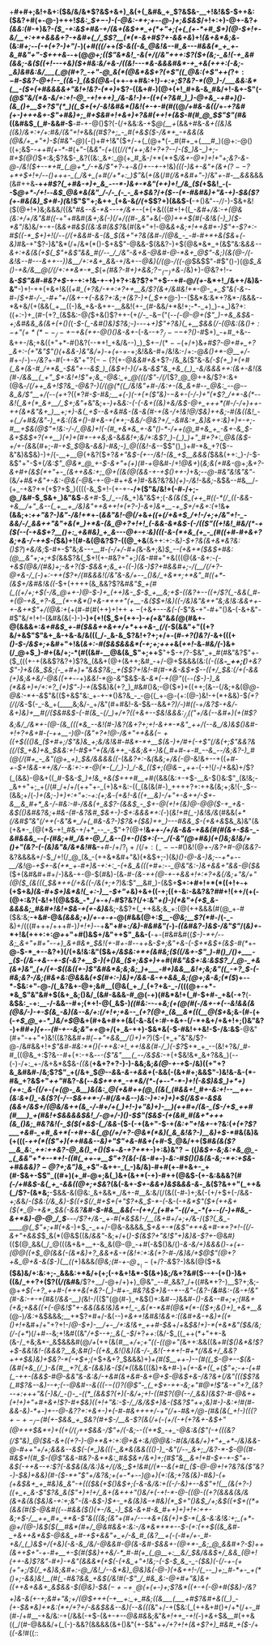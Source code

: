 +__#+#+;&!+&+:($&/&/&*$?&$+&+)_&(+(_&#&_+_$?&$&-__+!&!&$-$++&:($&?+#(+-@-)+++!_$&:_$+$-$-)-(-@&:-*+;+--@-)+;&$&$_/+!+:+)-@+-&?_+(&&:(#_-+)&?-_($_-+:&$+#&-+/(&+(&$+*_+(*+"+;(+(_(+-*+#_$+)(@-$+!+-&/__+:+*+&&&+?-+&#+(_/_$$?__(*(*-&+#$?+-&&+&_)+!_(&+&*&;&_-(&:_#+;--(-+*(*+?-)+"_/-)(_+#(((/+_+_($-&((-&_@&!&--#_&---#&&(*_+_+-&_#&"+"-$+++&_--+(@_@+;(($"&*&!_-&(+/(/&"+++:$?($+(&;-_&!(-+_&#(&&;-&($((+!---+&)($+#&:&/+&-/((&!---*&-&&&#&*-+_+&(+++:(-&;-_&)&#&:&/___(_@(#+?_-+"-@_&(*(@&*&$+?(+$"((_@&:(+$"++(_$?+:-$_#-$&?-@+!--_((&-)_(&$(@&_-(++-++#&:+!_)-*+:+;$?&?-*(@_)-/___&&:&*(__-($+(+#&&&&+"&!+!&?-*(*+)_+$?-((&+#-)(@+(+!_#+&-&_#&/+!-&+-$"(_-*(@$"&/(*&-&/+:+!-@_-+!+++)_/&-&!-)+-((+(+?&#_)_)-@+&_-+#+)()-(&_()+__$+?$"(*_)((_$+(+/-*&!&#&*()&!(+-+-#(#(_(@_/+#&-&((/_+-*+?&#(+-)+++&+-$"+#&)+;_#+$&#+!+&+)+?&#(++!_+(&_$-#(#_@_$$"$"(#&*((&#&$_(_#-&&#-$__-#-+-@()$?(-(/+&&:&-+$_@(__+_(&&+#&*-&_+((_&_)&(_(&)_/&_+:+/+:_#&/_(&"+!+*&&_((#$?+;_-_#(+&$($-/&*+_-+&&(&(@&/+_+"+)-$(#&"-@_)(-()+#+!&"($+/-+(_(@+*(-_#(#+_+(___#_)(@+:-@()((+;&$-_-++#(+-*-#_(+"-(&*&"-(+*(((/_/(*(++;&!+?+?--_/_-($_)&-_)+;-#+$(@()_$+:&;$?&$-_&?((&:_&+:_@(+_#_&-/+*(*+$_/&+-@+)+!+"+;&?-&-@-/&!($+--*+#_(_@+*_/-+&/$"+?_-+-_&()+--+-_+!&)_(((-)&$+$-*&"+(&+(*$?--$?+*+$+!+/--()+++-_(_/&+_(+#(/+*+:_)$"_&(*+(&*(/_#(/&*&#+"-)_/&"_+-#-__&&_&&&(&#++&__-+_+#$?(_+#&-+)+_&_---*-)&+-*&"(++)+!_/&_($(_+$&!_-(--$_@+*-/+!_--_&$_@&*&(&"_/-/-_(-_-_&+$&?_/_+($--(*-#&#&)+"&-+)-$&($?(+-#&(&)_$+#-)(_&!$"$"+;&++_(+&-&*(/(*+$$?+)(&&$-(__-+()&"_--/_/-)-$&+&!($(@+!+)&;&&&/((&"_#&--&-*&---+/&+--_(+(+&($($(#+!+((*_-&#+/&:-+(@&(&:+/+/&"&#((-*+"+#&#(*&_+;&(-)(/+/_((#-_&"+*&(-@_)+++$(#(-&!&(-)_)($-*&"_/&)&/+-+-(&_&+#&$((&:&#(&$?_&(#(&+"+!-@&*&+&;+!++&#_+-)$"+-$?+:-#_$((-*_$+)+!(/--(/_(+&&#-&-_(&_$(&+"+?&(&#-/(@&_-_-#-#+*+&($&*+_(-&)_#&-+"$?-)&"&*(/+/&*(*()-$+&$"-@&&-$(&&?-)+$(@&*&*_+(&$"&:&*&&--_&+:+&(&(_+$(_$"+&$"&&_#(/--_/_/&"-&+&-@&#-@-*&+_@$"-_&;_)(_&(_@-/(-&!&--#---&++_--)_)&__/+:+&+_&*&-+/&+--_@&)(/(@-/((-@_$&$$"-#$"()-)(@_$_&()-+&/&__@(/(/+:+*&*-*_$_(_+(#&?-#+)+&&;$?-_(-_)+$&_-/&)+)-@&?+!-__-&_-$$"&#-#&?+$-_+-+:+!&-+-+)+?+:&?$?+"+$--+#-@_/(+_-&*+!_/&++/&)&-&"__-)+!-++(+&+!&((*+#_(+?&*_/-++:+?++__&/$?(&+/&#&!+*-@-_+_$"&(-&-_-#-/_$+#-/-_-#+"+/(&+-+(-&&?+:&;+(&?-)+(_$++_@-)--($&*&:&*+?&*-/&&&--*&+&/(+(&&(_+__((-)&_+&-&++-__&&!(+-_(#-&&/+*&!+;-*-_+)_)-+_)&?+:((+:-)+_(#-(+?_(&$&:-@_(_$+&()$?++-(+*(/-_-*&$-($"(--*_(-@-@+($"_)-+&_&$&-+;&#&_&_&(&+(+()(*(*-$-(_-&#()&)$?&;-)-*_--_+*+)$"+?&)(_+__$&_&(_/_-(@&:(&()_$+:-$+"($+*(*--_/-+-$_+&(++-@()()&_-&+*-(-&--_+$?_/---$+?()-#_$+)_-+#_+&--&++-/&;+&((+"+*-#()&?(--*+!_+&/&--)_)_$+$-/(*--($+/+)&_+#$?-@+#+_+?_&+:-(+"&"$"()(_+*&&-)&"&/+)-+(+-+-*+;&!&&-#+/&!&:-/+:-@_&()+*-@__+/-#_+-/-)-_-/&?_+-#(-+-&"+"$?(--($?(+-@_&&#+&_+$?-/&_&($"&-&*_(-$(+_)+(+#(_&*(&-#_/+*&_-$&"+--_&$_)_(&$+!-)(/+*&-_&$"&_+&_(_)_-&/&&&++:(&+-&!(&(#-/&&__(_+"_$+:&!+!$"+;&_-@&:_+_@(((/$"-/(/_($?_@_@++&/$?+:&$+$(@&*-/(/++_&+!$?&_-@&?-)(/(@(*((_/&!&"+#-/&:+-(&_&+#--_@&:_--@--&_&/$"__+/(--(+*+?($(*$?_#-$-#&;__+(-)(-+(+($"&)-$-$&+-(-/-)+"(*$?_/+*-&(*--&!(_&+(*_&+__/_$+;&"+_&"&;+-_)+_&*&:-_(-(-&+((&)_+&/&$-@+_+++*(#-/-/+)++-++(&*&"&+_)__+;+)-&(_+$--&+&#&-(&_-_&_(_#-+(&-/+!&!_@_/_$&)++&;-#(&((&!_-+(_/+#&/&"-)_+&:((&+()-#+&-+(*+;-&&/-@&?+/_-&#&:+_&)&++:&)+)+-+;-#__+$&(_@$"+!&:-/-/_@&)+!(-(#_+&*&_+-&"()-*-/++(@_#+&_+_-&+-&_$-&+$&$+?_(_++__)_(+)_+(#+-++&;&*-&_&&!+;&/+:&*$?_)-(_)_)+"_#+?+:_@&(&$-*+/+-(&_&(#+;-#_-+$_$_@&*-&&)-#&;-)_@((&!-&-*-$$"()_)+#-*&_+?($--&"&)&$&)-)+/(-__+__@(+&?($+?_&+"&$-(+--/&!-(&_+$__&&&(_$&&(++:_)-/-$-&$"+"-$+(_/&:$"_@&*_@_+-$-&+"+(+)(#-+_@&#-/+!_@&+_)(_&;&(+#&-_@+;&_+?-&+#+(&$(*+"+-_(&++&&:+;_@+((&(@(&&-+-+$()++-)_+&;-_-@-#&"&!&"&"-_(&_/+#&+&"+-&:-@&(-@_&-+-@-#+_+&+)_#-&&?&?&)_(+)-/&!_-&_&;-_&$&--#&__/-(+_-+&?++(+$?+$_)((((-&_$+!-(+-+-__-/+($"&/&!+(-#-/+;-@_/&#-$_$&+_)&"&$__-_&+_#-$_/_--/&_+)&"&$+;(*-&(&($_(++_#((-*(/_((-&&-+&__/+"_&--(_+__+_/&)&"++&++!+(+?-)-&+)&+__-+_$_+_/+&+:(*+!&__+(&&;+:_++"&?-)&"-/&!+*_+-(_&&"&!-@(/+_&_+((+(/+&+$_/+!-/+;+/&"+!-_-&&/-/_&&++"&"+&(*_)+*&-(&_@+?+!+!_(-&&-&*&$-(-/(($"((+!&!_#&/(*-+($(--(-+&$+?__()+:_+&#&)_+_&---@+-+:&)(((-&-(*+&_(+_-_(#((+#-#+&+?&;+&-/-++$-(_$&)+!(#-&(@&?$?-((@_+&__(&++:+:-&_)-$+?&(&+&*&?&:()$?_)_+&/&;_$-#+-$"&;_&---__#-(-/+/-#+(_&-&+;&)_$_--(+&+*($&$+#&:(@__&"+;+;+$(_&&$?&(_$+!(+-#&?+"+;_)(&-#_#+"+&(((@(*_&-&+:-(-+&$(@&/(#&)+;-&+?($-$&&+;&_+-((-)(&-)$?+#&&_#+;-/(__/(/+?-@+&-/_(-)+:-++*_($?+/(#&&&!(/&"&-&/+--_()&/_+&*+;+*&"_#((+*-(&$+/&#&!&((-_$+(++++(&_&&?$?&*_#&"___$_+(#(_((+/+;+$(-_/&__@++-)_@-$-)+_(++)&-_$-$_+__&;+$-_((&?+--((+_/$?(_-&&(_#-+(@-+&_+?-&__(*-+&*()+&-*+++"(+__-&($_$+!&)((-/&)&"&*+"&;&!&:&&++-+-&+*$"+/(@&:+*(+(#-#(#(++)+!+$++-(+$&+_---&(-(_-$"&-+"-#+"()&-(-&+&"-#$"&/+!+!-(&#&(&(-)-)__-)+(+!($_$+(++-)-_+(+_&"&_&(_@(#&+-@(&&&+:_&+#&$_+-#($&&++&++/+*_++*+&-_(/(*-$(&&"+"((+?&/+&$"$"&+_&-+&-&/&(((_/-_&-&_$?&!+?+;+/+-(#-_+?()&?_/-&+(((+*()-$-/&$+;+*&#+"+!&(_&+:-#($&$&&&*(-+;+;+++_&(_++!_-&_-#&/(_-)&+(/_@+$_)-#+(&/+;-*(#((&#-__@&(&_$"+;++__$"+$-$+/$?-$&"_+_#(#&"&?$"+-($_(((+-+(&&$?&?+)$?&_(&&+(@+(&++;&#_-+/-@+$&&&(&:(*(-($($&__-_++;(__)+_&?$"-)+&(&_$&;(_-_+#+*_)+"&&$?&;_+($$?+!&!-#(#-*&-&$+$--((+/_$&:(/+(-&&(+)&;&+&/-@&((++_--+)_&&!-*_@_-&"_$&$-&-_&*(-+$(@$"_((--*($-)-)_&(*&&+)+/+:+?_(+)$"-)-+(*&$&)&(+?_)_#&#()&;-@($+)+((++;(&--(/&;+&(@_@-@&:-*+-&_$"&(($+&$"&:_+-+-*()&?&_-_-@((_+-@-(+:(@-)&!-+(*+&&)-$_(+?(/(/&-_$(-_-&_+(____&;&/-_+/&"(#+#&!-&-$&--&&*+?_)_/-)_#((_-+/&?_$-+&/-&+)&)+__#(/($&#&$-(-#(&_-(/_)+/+?((+&+--$&!_&_&&:_$_/_/(($"+/&(--&#+)(+(#$?&;&/_/&*+-(@-(&_(((*&_--&!(#-)&?(&+?+;+!-&+*-*&"_++/(--&_/&)&$()&#-_+!+?_+&+_#-(_-++__-)_@-(&"+?+!_@-/_&+"_++&&$(-+(($+$((()&_($+#+;_/$"&)&_+;&/&!&#-#&*-*+__$(&-)+/_#+(-+$"(/&(+;$"_&&?&((/($_+&)+&_$&_&:+!-#_$+"+(&/&++_-&&;&+-)&(_#+#-+-#_--&_--/&;&?-)_#(@(/(#+_-_&"(@+_+)_$&/&_&&&((*-(&_&?+:_-&*(*&*&;+/&(-@-*&!&+--+((_+#-+-$+!&&-*+/&/--&:+:-*-@(*-(_/_)-)_/-&_(($+;(@&$-_+$++-_(-+!(/-/+&&)+/$?(_(&&)-@&+((_#-$&_-$_)+!&_+&($+++#__+#(_(&&(&:+-+$-__&-$()&:$"_(&!&;-_&++"+;_+(/(#_/+/+/(++"+-_(+)&+&:-((_(&(&(#-)_++++?+:++&(&;+;&!(-_$--(&&;+/(-_)+(&;-)+)+:+"+:-*+:(*+;&_-*(+&!-&((_+__&)-/+"+-&++/-$+-&__&_#+*_&-/-#&:-#-/&&(+_&$?-(&&_$_-_$+_-@_(+!+(&)_@-@_@($-+_+&-&$(_()&#&?&;+#&-(#_-&?&#_$&+-)-$+:&*_&&*+:(_-)(*&!+#(_-)&!&/&*(#&&(_+*(/&#$"&"(/++(-&"&*_/+(_#&-&?-)$?&+($&)++_)---#&&_$-(+&+&_$&_&)&"(&(+&*-_(@(*&-+!_#&-+/+*_--_-_$"+?(@+!__&*++-/+/&-&&-+&&(#(#(_&+-$&-_-&#&&&_--(-(#&;+#_/&+-@_/_&--()+-()($+:(_--_/(-&"(@+*_#&)(+()&;&!&/+*()+"(*&?-(-(&)&"&/&*&!_#&-__+#-/+/$?_)+/(/+:(_---$-#()&!(@_+-/&?+#-@(&&?_-&?&&&&+/-$_/+!(/_@_(&_-(++&*&#+"&)(*&$+;-)(&_)()-@-&-)&;--+*+--__/&!_@-*+$+-&(+*_+-#+)&-+:+:_-(+&_&(((+#+:--_@&"&:-)&+&&+"&&-@($&*($+(&#&#+#+/-)&&-+-@-$(#&)-(&_-#-(&-++(@-+-+&&+!+:+?+&(/&;+"&/+"(@($_(&(((_$&*++(/+&((-/&(+;+?_)&:$"__&#_)-(&$+__$+:+#+!+*(*((+!+-+(+$+&_)(&-#_+_$+)&*&!(_+:-)__-$+"+_&)+&+((-+;((+-&:-&&?&?_#_#+!(++/(+(-(@+:&?(-&!+!(@&$&_-*_/+-+/-#$?&?(/+:&"_+()-)(*&"+(+$_&-&&&&;_#&#+!&!+$&-+(+-&)&___&;-&$?+(_++&&;&_+:(@(++&&&(#(@_+-#($&:&;__-+&#-@&*(_&&&;+)_/_+_-+-+*-@(#&&(@+:_$__-@&;__$?(*_#-/(-_-__&)+/(((#+++/+++#-)_)+!+)_--+__&"+#+:_/&)-#&#&"(_-)-_((&#&?-)&$-/&"$"_/(*&)+*-*+!&(+++:+:_@+_+"+#()&$+/&"++$"_&&-(__-+-(#&#&#((_$-)-*+/--&;_&+"+#+"--+)_&+#&*_$&!(+-#+_-#--+_+_&-_$+;&"+&-(-$+*___&_$+(&$-#(*_+__-@-$-*_+--&?+)(/(+&!&:&"($&*+/&$&:+*+(&#&;($((_/&+-_$"_)-#()_/()+___-_($-(_/&-+&-_-+-$(-&?+__$-)(+()&_($+;&$+)+*+#(*_#&"&$+:&:&$$?_/_@-_+&(&+)&"_(+/(+-$_((_&((+-)$"&#&*&;&;&;_)+___-#+)&&__&!+;&;&"((_-+?_$-(-#&;&?-/&;(#&+&:_@&*&&_(+$(#+:-)&)+/&&-&-++&&_&;(@+;&-&;(*($_)+--*-$&:+"-@-/(_&?&+-@+;&#__(@&(_+_/_(+?+&-_-/(((@+-+*-*&_$"&"&#+$(&+_&;()&/_(&#-&&&-#_@(-+)(#&*&!+(_#-$+#-_+&(-+?__(-__&$&:_-+:__-/-&&--#+;(*+!-@(_&$-)_((#&:--_-+*&;(+(@(#(_-/&_+-+(--&!&&(&(@&/-)-+-$(&_-&)(&--&/+:(/+!+;+&--_(+?(@+_(&__&*(((__@($+*&;&-(#-(+(-_+$_@_+-*_)&/+$_@&+(#+&+#++(&(-&-&(+:_#_-+&+-(/-*+&+/+&+!+;()&"&?-)+#_#+)(+--(#-+--&;&"++_@+/(+_&-++)-$&*&(-$-#&!+$+$&!-$-/&:&$__-@&"(#+"-++"+)&!((&?&&_#+#($-+$"+&&__/()+)+?_)($-(+_+"&"&/$?-@-/&#&&+!+_$"&#-#&:+*()(-++&:+!_++!&&(#-/_)(-$?_$+*_+_--(&!+?&/_#-#_((@&_+:$?&--#+(+:-+&_-_-*-($"&"___(_--/&$&:-*+(+$&!&*_&+?&&_)(--(-)-/+:_+-/&+&*&$&-_((&_(__+&+?+?-)-)-&&;&;_&(@-+-+_$-/&)((+"+?&_&#&#-/&;$?$"_+(/&+_$_@--&_&*-&-+&&+*(-&&(-(&+#+;&&$"-)&!&-&-(*-#&_+?&$+"_++"_#&?_-&_(--*&$+*+*_-+*&/(*-(+--*-*-)+!(-&$_)&$_)+*+)(++:_&-((/+-(+(@-_&__)&(&:_@(+&#++(@_((&(_(#&&+!_#+-&:+!--__++-(&:&+()_-&($?(-_/_--$&++*-/-#(/&+&--)&:-)+:+)+)+$(/&$+-&$_&(&&+_/&$+/(@&/&++(&_-/-#+/+(_)+!-)+"&)+)-__)(++#+/(&-_($-/+$_++#(#___)_+(#&!+$&&&&_$&!_/-@+/-)()-$$"($&$-(+(&#_#(&+*+++(&_()&;_#&?&!(-_$($(+&$-(_/&&-*($-(-+(&+"-$-+_(&:+"+!&+_-+?&:(_+(+?$?___+&#-_+#_&+*(-+#+-&(_@(/+/+?-@&*(*&)(_&_&!&?-)__&)+$-*_#&(&)&(+(((-_++(*(($"+)(++#&&--&)+"$"+&-#&+(_+#-$_@&/++($_#&(&($?__&_&:_++:++&?-@_&()_+()($_+-_&-+?+*_+-)+:&)&"$?-(($_)&$+-&;&:+&_@_-_(_&&"+*+--*+!-((#(_++-+__$"+?(&(-(&-#+-_)-*&:-#_$()()&(&-&;-*+:+$&-+#&&&)$?-@$?+;&"_)&_+*$"-&++-_(_-)&/&)-#+#(+-#+&+-_+(#-$&+-$$"_((#+)(+_#-@+;&(_)&+(&+*(-+)-#++(@&$-(+-&:&&&?(#_(-/+#&$-&(_+_-&&((@+;+$&_$?($&(-&+_-$+-&&+)&$_&_&&-&_-_&($?&++"(_++&(_/$?-(&*&;__-$&&-&(@&:_&+&&*_/&+-#__&:&/(/(&((-#-)+;&(-(+/+$+(-/&*&-+;&*&/_-($&:(/&_&)-$((+$(/_#+$+(+"$?+&_$-*-(-_&-(-_+&*$"($+(++&+($(*_@-+&*_$&(-&&?__&#-$-#&__&&(--(++/_(+#+"-((/+_-*(+--(/-)+#&_-&+*&)-@-@_/_$__---/$?+/&-_+-#(*&$&!-/__(&+#+/+;+/_&-/(_$?(_&_-____@(_$"+;+#($+$&_-)+$_-_++/-@&-&&&&_$_+&+-*(&$"+++&+#-*+?+!-((/-&+"+&&$_$_&(*(@&$((&/_&&"_-&;+/+(_)-$(&$?+"&!$"+)&)&-$?+_-@&#_)_(($(@_&&(_/_@(((&+&+__+-&_&(@-@_-+#(-&$()&/()-*&-&/+)&_&&()_-+(+-(@_@((+$_@(&&(-(&*&)+?_&&+&-+(&!+:+:&(+?-#-/&)&/+$_@$"(@+?+&_@+&-&($-)(__((*+)&&&_(@&;(#-+-@_$_+_(-(+/$?-*&*$?-)&&(@($+&__($&)&/+:&:+;-_&&&:+*&/+(+;(-+&+!&*-$(&+)&;_/_&+?&#($--+-(+()-)&+((&/_++?+($?((_/(_&#&__/$?+__/-@+/+)+)_@&"_--#_&&?_/+((#&*+?-)__$?+;&;-@+*+$(-+?_++#-(+++&(+&?-(_)-#+-_#&?&$+)&--+--&"-(&?-(__&__#&:-(&-+!&"(#-_&:-+-+(#&!_/&&-__)(*&!-/(($"(@(#-)_+&$()+:&#_--)_&&#-*()-&&--#+;+;(#&+(+&;+&&((+_(-@&!$"+-&&(&&!&)&*+!_-_&(*-*&#(@&*(*-(($+;&(_)+)_+&+__&*(@-)_/&:_+&$&&&;__+*$?+#+/-&(--)_+&++!&#&!&&+:((&#+&-+&)+$((+$()+!+_&#+/+"+?+!-/_@-$+)-__/+-_/+:&!&+_++#-$&_+/_+_&_$&!+)-*(+&*&"($&/&;(/-(+*_)(/+#-_-_&;+!&#((&"_/+$--+;_&(_-$_/+?_++:_(&/-$_((_++(*+"+*-&(&-/_+&;&*-_&$&&&#(@_/+_(++(&(_#__+/+;+"(*(*-((@+"(_&++:&&((&*+#($()&*&!$?+$-&&!&!-(&&&?__&;&#()-((+&_&!()&)(&-/-_&!(-+*+!-#+*(/&&+/_&&?+++$&)&)+$&?-*(-+$+;(*+$+&+?_$&&&)+)_+(#($__++-)--(#((_$-@+--$(&-(&#(+&_(/_)-&(#__+?(_&-(&&)&-($(*(_(&&(((&)+&+#-)+*(_+-&+(_(_+*(*$"+;-+-(+#(_-++-(&&$-#_@-&&"&-&:&/-+&#(&_+&*___#-_&+_@__+$-@&$+&-/&?&+(/__&"(__(($$?&(_#$?&_--&)--+;(--@&#--&(((-$-(()$?(@$"-_(_+$+-+_+-&;+"_#_@+!$"&-+"+?_(&?--+:+++"&(-)&/_-()-_-((*_(&&$?(*+)(-&/+;+!-((#$?(@(--/_&&)(&$?-#-@&++(+!+)+"+#+&+!$?-#+$&)((+!+"&:-$-/_/&/&$+)&-($&?$"+*+;&)_#-)-_&:+!_#(#-&&-&)-*+-_)+--@-&$?$?+:+*&+-)+(-#-#_&++++_/_-+"(/_+-#_&+/_@-_(#&_(&(_+!-)(*(($?+-+-_/-$(#(+-$&&_+_$&?(#+$-/__&-$?(&(/+(-(+/(_-+_(+?&+-_&$+"(@+++$&*+)+((+(/($_/+$+$&&-/$"+/_(-_&;_--((_+*_$_-+_-@&:&($"(-+$((($&?(/$"&)_@($&-&+((+?-)-__@+*_&+:+:_@+&+:__&/_@_@&:-#(_&/_&&/+)+"+_+*-/&)&__&-@-#_++"+/+;&&&--_&$(-(*_)&(((-_&*&(&&((()-)_-&"(/--_&+;_/&?-*-$-@(_(#-#&$+!(#_$-_(@$"&&-#&?-&+*&:_#&$&_+/&_+)+;(#$"&__&+!+#-$+-+-$"+-&$_$($_-++&--*+:$?(-&$&(&/&:_)&_+/(/&;_$+!&#(/(*--&(+#(_($-@-@+!+?&?&($"&?-)-$&)+&&)(#-*($-*+"$"+/&?&;+(_+-*+--)_@+)_(+:(_&;+?&(&)-#&)-_($+(+$&$&+_+_#&)&_&"-+((($&(+$()&$+;(-&-&/&:+_((-/-*&)+--&$"+!(__(&(+?-)((+_+_&-$"$?&_&($"+)+!+/_&+(&++*+"()__&/_+(-+!-*-@-((@-(_(+?(&&&_(&/&(&+&(_&($&)&-+:+;&"-(&-&$-)_$+-_+&(&)&-+#&)(*_$+"()&$_/+;&$((+$+((*+(&&(#($-@&#((-*-#&*&(_$()(+-/&_-)_$&*-&+#-&_#+*+)+)+!+:_+_+-_&;_+_$-/__++_#+_+*&-$"&*(((*&;_(&"+(_#+/---+_&+(&(+)__+$-*(_&-&:&!&:+;_(+*-@+/(@-)&$($(__#&*(#+/_@&#&&+:&:-/&*&*+*+--$-(+:(++*_$((&_&#-_+&++&*&$-@_&&_+#-*+$+&&"+_+/-&_#_(&?__+(-(-#+/+-_#-+&/_(_)&$+/(+&)(*-&-&_/&/-@&*&#-@_(&-&#-$&&+-(@+*-_&;_@_&&#+?-$_)++(&_++$+"-+-#+__+-$(#($&)++&/-*_#-#(+_(_@__+:__&/_$&/&_&$+/_&&_(@+!(++-&)$?&"-#+)-+&"(&_&&*_(+$(-(+&_+"+!&;-(-$-$_&_-_-($&)(-(__/-+-(+(+"+;_/_$(/_+&)&;&#+:-@_/&!_/--&*&)_@&)&(-@-)(+&++!-/(_--_)+;_#-*+-_+(*()+;-&&)&!__(#(_-#&?&&_+&$_(_/&!_#(-$"_/_#&_&:-@+#+"&)&+((++&+&&+_&$&&-$(@&)-$_&($-+-+__-@($+(+_-)+;$?&*((+-+(-@+#($&)-/&?+)&-&(+-+;&#+"&;+/(@_$+++(-+__+:_+_#&;((&___(___+#$?&#+&((_)__-*($+$-$&*&)+*&:(*+/+?+/-&&$&&--&)(--&(((*&"+/-+($&:(_(++&+#()+/+*(/+-_#(#-/+#__-+&/&:-+(/&&(-+$-(&+-_+--@&#&_&;&"&*+!++_-+!(*-)_+&_+$&__#(++&((_/(#-@&&&/+(_(-)-&&?(&&&&(&+()&"(+-$&"+_+/+?+!+(&+$?+)_#&#_+($-/_+(_(-&!_#((_:_:
